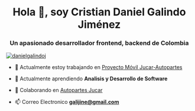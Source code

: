 <h1 align="center">Hola 👋, soy Cristian Daniel Galindo Jiménez</h1>
<h3 align="center">Un apasionado desarrollador frontend, backend  de Colombia</h3>

<p align="left" > <a href="https://github.com/ryo-ma/github-profile-tropic"><img src="https://github-profile-tropico.vercel.app/?username=danielgalindoj" alt ="danielgalindoj" /></a> </p>

- 🔭 Actualmente estoy trabajando en [Proyecto Móvil Jucar-Autopartes](https://github.com/DanielGalindoJ/jucar.git)

- 🌱 Actualmente aprendiendo **Analisis y Desarrollo de Software**

- 👯 Colaborando en [Autopartes Jucar](https://github.com/shelovespalace22/Autopartes-Jucar.git)

- 📫 Correo Electronico **galijine@gmail.com**



